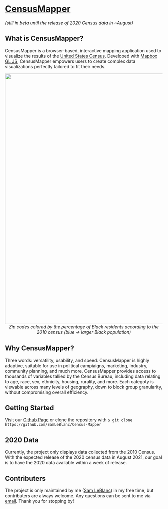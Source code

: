 # [CensusMapper](https://samleblanc.github.io/Census-Mapper/)
*(still in beta until the release of 2020 Census data in ~August)*

## What is CensusMapper?
CensusMapper is a browser-based, interactive mapping application used to visualize the results of the [United States Census](https://en.wikipedia.org/wiki/United_States_census). Developed with [Mapbox GL JS](https://www.mapbox.com/mapbox-gljs), CensusMapper empowers users to create complex data visualizations perfectly tailored to fit their needs.
<p align="center">
  <img src="https://github.com/SamLeBlanc/Census-Mapper/blob/main/images/readMeImage2.png" width="800">
  <br>
  <span><i>Zip codes colored by the percentage of Black residents according to the 2010 census (blue → larger Black population)</i></span>
</p>


## Why CensusMapper?

Three words: versatility, usability, and speed. CensusMapper is highly adaptive, suitable for use in political campiaigns, marketing, industry, community planning, and much more. CensusMapper provides access to thousands of variables tallied by the Census Bureau, including data relating to age, race, sex, ethnicity, housing, rurality, and more. Each categoty is viewable across many levels of geography, down to block group granularity, without compromising overall efficiency.

## Getting Started

Visit our [Github Page](https://samleblanc.github.io/Census-Mapper/) or clone the repository with
`$ git clone https://github.com/SamLeBlanc/Census-Mapper`

## 2020 Data

Currently, the project only displays data collected from the 2010 Census. With the expected release of the 2020 census data in August 2021, our goal is to have the 2020 data available within a week of release.

## Contributers

The project is only maintained by me ([Sam LeBlanc](https://github.com/SamLeBlanc)) in my free time, but contributers are always welcome. Any questions can be sent to me via [email](mailto:sdl87@georgetown.edu). Thank you for stopping by!
